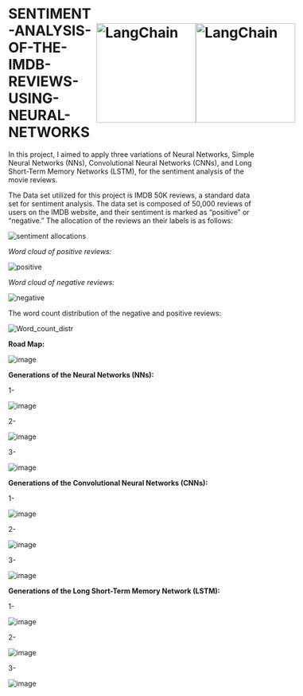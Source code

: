 <h1 style="display: flex; justify-content: space-between; align-items: center;">
    <span>SENTIMENT-ANALYSIS-OF-THE-IMDB-REVIEWS-USING-NEURAL-NETWORKS</span>
    <img src="https://github.com/user-attachments/assets/bf12139e-69e5-4d0c-85b6-771979261c25" alt="LangChain" style="width: 200px;"/>
    <img src="https://github.com/user-attachments/assets/db18a490-b3a4-40f8-8a49-e737476df8a2" alt="LangChain" style="width: 200px;"/>
</h1>


In this project, I aimed to apply three variations of Neural Networks, Simple Neural Networks (NNs), Convolutional Neural Networks (CNNs), and Long Short-Term Memory Networks (LSTM), for the sentiment analysis of the movie reviews.

The Data set utilized for this project is IMDB 50K reviews, a standard data set for sentiment analysis. The data set is composed of 50,000 reviews of users on the IMDB website, and their sentiment is marked as “positive” or “negative.” The allocation of the reviews an their labels is as follows: 


![sentiment allocations](https://github.com/user-attachments/assets/2ed4abbb-f6fa-4d23-b0f1-5f97ef796fbc)


*Word cloud of positive reviews:* 

![positive](https://github.com/user-attachments/assets/36566958-7e3e-445b-8b51-092f270f7eaa)

*Word cloud of negative reviews:* 

![negative](https://github.com/user-attachments/assets/0a14f33b-0924-4617-a575-9a5caa101d39)

The word count distribution of the negative and positive reviews:

![Word_count_distr](https://github.com/user-attachments/assets/a2c05cc6-cb5a-42ef-81a5-c04825fb922d)


**Road Map:**

![image](https://github.com/user-attachments/assets/2cdf292a-5389-47e0-888a-8e1f6d3c0976)



**Generations of the Neural Networks (NNs):**

1- 

![image](https://github.com/user-attachments/assets/62794975-52de-4eef-ad53-76deb8b79ab3)

2- 

![image](https://github.com/user-attachments/assets/41b6c56b-b00e-4842-b2f3-a8473cf10e12)

3- 

![image](https://github.com/user-attachments/assets/9d7291de-6f69-45f9-a5cc-c4e716ad939b)


**Generations of the Convolutional Neural Networks (CNNs):**

1- 

![image](https://github.com/user-attachments/assets/400d92e9-9491-4f51-91e6-668ab60a6443)

2-  

![image](https://github.com/user-attachments/assets/99228bb2-dc46-426d-a44e-a8968fbcb573)


3-

![image](https://github.com/user-attachments/assets/68a8a12c-499d-4779-8c99-57b42399bf90)


**Generations of the Long Short-Term Memory Network (LSTM):**

1- 

![image](https://github.com/user-attachments/assets/96479276-232f-4543-bd3d-d327098e8383)

2- 

![image](https://github.com/user-attachments/assets/7ec92395-eee8-4a88-825a-ac2929d87735)

3- 

![image](https://github.com/user-attachments/assets/76bc64af-8c78-4940-a317-99dc6bda0651)




